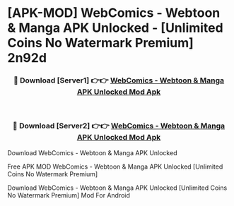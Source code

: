 # [APK-MOD] WebComics - Webtoon & Manga APK Unlocked - [Unlimited Coins No Watermark Premium] 2n92d



<div align="center">
<h3>🔴 Download [Server1] 👉👉 <a href="https://momento.my/?title=WebComics_-_Webtoon_&_Manga_APK_Unlocked">WebComics - Webtoon & Manga APK Unlocked Mod Apk</a></h3><br>

<h3>🔴 Download [Server2] 👉👉 <a href="https://momento.my/?title=WebComics_-_Webtoon_&_Manga_APK_Unlocked">WebComics - Webtoon & Manga APK Unlocked Mod Apk</a></h3>
</div>



Download WebComics - Webtoon & Manga APK Unlocked 

Free APK MOD WebComics - Webtoon & Manga APK Unlocked [Unlimited Coins No Watermark Premium]

Download WebComics - Webtoon & Manga APK Unlocked [Unlimited Coins No Watermark Premium] Mod For Android
